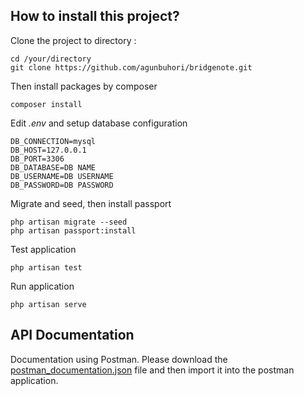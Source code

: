 ## How to install this project?

Clone the project to directory :

```
cd /your/directory
git clone https://github.com/agunbuhori/bridgenote.git
```

Then install packages by composer

```
composer install
```

Edit *.env* and setup database configuration
```
DB_CONNECTION=mysql
DB_HOST=127.0.0.1
DB_PORT=3306
DB_DATABASE=DB NAME
DB_USERNAME=DB USERNAME
DB_PASSWORD=DB PASSWORD
```

Migrate and seed, then install passport
```
php artisan migrate --seed
php artisan passport:install
```

Test application
```
php artisan test
```

Run application
```
php artisan serve
```

## API Documentation

Documentation using Postman. Please download the [postman_documentation.json](postman_documentation.json) file and then import it into the postman application.
